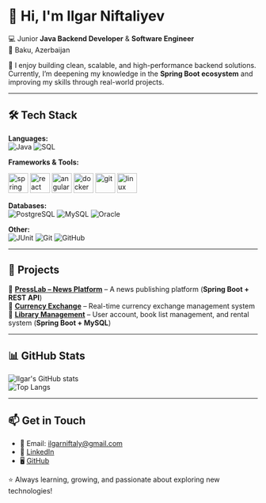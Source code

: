 # 👋 Hi, I'm Ilgar Niftaliyev  

💻 Junior **Java Backend Developer** & **Software Engineer**  
📍 Baku, Azerbaijan  

🌟 I enjoy building clean, scalable, and high-performance backend solutions.  
Currently, I’m deepening my knowledge in the **Spring Boot ecosystem** and improving my skills through real-world projects.  

---

## 🛠️ Tech Stack

**Languages:**  
![Java](https://img.shields.io/badge/Java-ED8B00?style=for-the-badge&logo=openjdk&logoColor=white) 
![SQL](https://img.shields.io/badge/SQL-336791?style=for-the-badge&logo=postgresql&logoColor=white)  

**Frameworks & Tools:**  
<p align="left">
  <img src="https://cdn.jsdelivr.net/gh/devicons/devicon/icons/spring/spring-original.svg" alt="spring" width="40" height="40"/>
  <img src="https://cdn.jsdelivr.net/gh/devicons/devicon/icons/react/react-original.svg" alt="react" width="40" height="40"/>
  <img src="https://cdn.jsdelivr.net/gh/devicons/devicon/icons/angularjs/angularjs-original.svg" alt="angular" width="40" height="40"/>
  <img src="https://cdn.jsdelivr.net/gh/devicons/devicon/icons/docker/docker-original.svg" alt="docker" width="40" height="40"/>
  <img src="https://cdn.jsdelivr.net/gh/devicons/devicon/icons/git/git-original.svg" alt="git" width="40" height="40"/>
  <img src="https://cdn.jsdelivr.net/gh/devicons/devicon/icons/linux/linux-original.svg" alt="linux" width="40" height="40"/>
</p>

**Databases:**  
![PostgreSQL](https://img.shields.io/badge/PostgreSQL-316192?style=for-the-badge&logo=postgresql&logoColor=white) 
![MySQL](https://img.shields.io/badge/MySQL-4479A1?style=for-the-badge&logo=mysql&logoColor=white) 
![Oracle](https://img.shields.io/badge/Oracle-F80000?style=for-the-badge&logo=oracle&logoColor=white)  

**Other:**  
![JUnit](https://img.shields.io/badge/JUnit-25A162?style=for-the-badge&logo=junit5&logoColor=white) 
![Git](https://img.shields.io/badge/Git-F05032?style=for-the-badge&logo=git&logoColor=white) 
![GitHub](https://img.shields.io/badge/GitHub-181717?style=for-the-badge&logo=github&logoColor=white)  

---

## 🚀 Projects
🔹 [**PressLab – News Platform**](https://github.com/IlgarNiftaly/PRESS_LAB) – A news publishing platform (**Spring Boot + REST API**)  
🔹 [**Currency Exchange**](https://github.com/IlgarNiftaly/Currency_Exchange) – Real-time currency exchange management system  
🔹 [**Library Management**](https://github.com/IlgarNiftaly/BankApp) – User account, book list management, and rental system (**Spring Boot + MySQL**)  

---

## 📊 GitHub Stats
![Ilgar's GitHub stats](https://github-readme-stats.vercel.app/api?username=IlgarNiftaly&show_icons=true&theme=tokyonight)  
![Top Langs](https://github-readme-stats.vercel.app/api/top-langs/?username=IlgarNiftaly&layout=compact&theme=tokyonight)  

---

## 📫 Get in Touch
- 📧 Email: ilgarniftaly@gmail.com  
- 💼 [LinkedIn](https://www.linkedin.com/in/ilgar-niftaly-9560652b5/)  
- 🖥️ [GitHub](https://github.com/IlgarNiftaly)  

⭐ Always learning, growing, and passionate about exploring new technologies!
